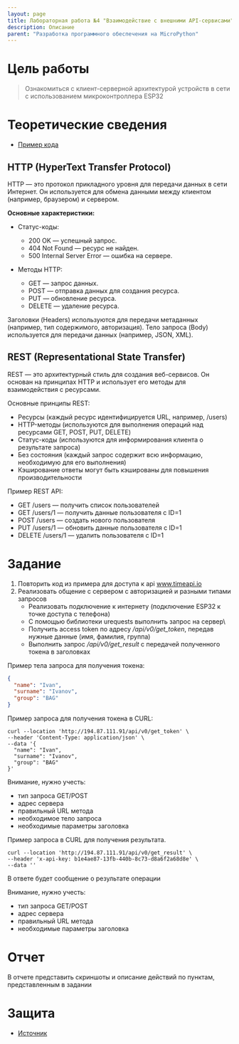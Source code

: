 ```yaml
---
layout: page
title: Лабораторная работа №4 "Взаимодействие с внешними API-сервисами"
description: Описание
parent: "Разработка программного обеспечения на MicroPython"
---
```



# Цель работы
> Ознакомиться с клиент-серверной архитектурой устройств в сети с использованием микроконтроллера ESP32

# Теоретические сведения
* [Пример кода]({{site.baseurl}}/micropython/labs/lab_4/example/)

## HTTP (HyperText Transfer Protocol)
HTTP — это протокол прикладного уровня для передачи данных в сети Интернет. 
Он используется для обмена данными между клиентом (например, браузером) и сервером.

**Основные характеристики:**

* Статус-коды:
  * 200 OK — успешный запрос.
  * 404 Not Found — ресурс не найден.
  * 500 Internal Server Error — ошибка на сервере.

* Методы HTTP:
  * GET — запрос данных.
  * POST — отправка данных для создания ресурса.
  * PUT — обновление ресурса.
  * DELETE — удаление ресурса.

Заголовки (Headers) используются для передачи метаданных (например, тип содержимого, авторизация).
Тело запроса (Body) используется для передачи данных (например, JSON, XML).

## REST (Representational State Transfer)

REST — это архитектурный стиль для создания веб-сервисов. Он основан на принципах HTTP и использует его методы для взаимодействия с ресурсами.

Основные принципы REST:
* Ресурсы (каждый ресурс идентифицируется URL, например, /users)
* HTTP-методы (используются для выполнения операций над ресурсами GET, POST, PUT, DELETE)
* Статус-коды (используются для информирования клиента о результате запроса)
* Без состояния (каждый запрос содержит всю информацию, необходимую для его выполнения)
* Кэширование ответы могут быть кэшированы для повышения производительности

Пример REST API:
* GET /users — получить список пользователей
* GET /users/1 — получить данные пользователя с ID=1
* POST /users — создать нового пользователя
* PUT /users/1 — обновить данные пользователя с ID=1
* DELETE /users/1 — удалить пользователя с ID=1

# Задание
1. Повторить код из примера для доступа к api www.timeapi.io
2. Реализовать общение с сервером с авторизацией и разными типами запросов
    * Реализовать подключение к интернету (подключение ESP32 к точке доступа с телефона)
    * С помощью библиотеки urequests выполнить запрос на сервер\
    * Получить access token по адресу */api/v0/get_token*, передав нужные данные (имя, фамилия, группа)
    * Выполнить запрос */api/v0/get_result* с передачей полученного токена в заголовках

Пример тела запроса для получения токена:
```json
{
  "name": "Ivan",
  "surname": "Ivanov",
  "group": "BAG"
}
```
Пример запроса для получения токена в CURL:
```commandline
curl --location 'http://194.87.111.91/api/v0/get_token' \
--header 'Content-Type: application/json' \
--data '{
  "name": "Ivan",
  "surname": "Ivanov",
  "group": "BAG"
}'
```
Внимание, нужно учесть:
* тип запроса GET/POST
* адрес сервера
* правильный URL метода
* необходимое тело запроса
* необходимые параметры заголовка


Пример запроса в CURL для получения результата.
```commandline
curl --location 'http://194.87.111.91/api/v0/get_result' \
--header 'x-api-key: b1e4ae87-13fb-440b-8c73-d8a6f2a68d8e' \
--data ''
```
В ответе будет сообщение о результате операции

Внимание, нужно учесть:
* тип запроса GET/POST
* адрес сервера
* правильный URL метода
* необходимые параметры заголовка

# Отчет
В отчете представить скриншоты и описание действий по пунктам, представленным в задании

# Защита
* [Источник](https://yandex.cloud/ru/docs/glossary/rest-api?utm_referrer=https%3A%2F%2Fyandex.ru%2F)
